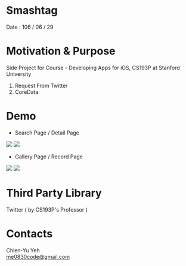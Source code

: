 # Smashtag
Date : 106 / 06 / 29

# Motivation & Purpose
Side Project for Course - Developing Apps for iOS, CS193P at Stanford University

1. Request From Twitter
2. CoreData

# Demo
* Search Page / Detail Page

![](https://i.imgur.com/TVv90GE.png)
![](https://i.imgur.com/6N2ZoZX.png)

* Gallery Page / Record Page

![](https://i.imgur.com/CUOSCEB.png)
![](https://i.imgur.com/BXb7lpQ.png)

# Third Party Library
Twitter ( by CS193P's Professor )

# Contacts
Chien-Yu Yeh
<br>me0830code@gmail.com
